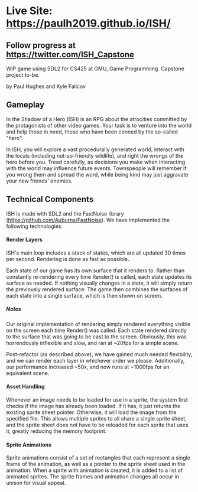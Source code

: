 # Live Site: https://paulh2019.github.io/ISH/
## Follow progress at https://twitter.com/ISH_Capstone
WIP game using SDL2 for CS425 at GMU, Game Programming. Capstone project to-be.

by Paul Hughes and Kyle Falicov

## Gameplay

In the Shadow of a Hero (ISH) is an RPG about the atrocities committed by the protagonists of other video games. Your task is to venture into the world and help those in need, those who have been conned by the so-called "hero".

In ISH, you will explore a vast procedurally generated world, interact with the locals (including not-so-friendly wildlife), and right the wrongs of the hero before you. Tread carefully, as decisions you make when interacting with the world may influence future events. Townspeople will remember if you wrong them and spread the word, while being kind may just aggravate your new friends' enemies.

## Technical Components

ISH is made with SDL2 and the FastNoise library (https://github.com/Auburns/FastNoise). We have implemented the following technologies:

#### Render Layers

ISH's main loop includes a stack of states, which are all updated 30 times per second. Rendering is done as fast as possible.

Each state of our game has its own surface that it renders to. Rather than constantly re-rendering every time Render() is called, each state updates its surface as needed. If nothing visually changes in a state, it will simply return the previously rendered surface. The game then combines the surfaces of each state into a single surface, which is then shown on screen.

##### Notes

Our original implementation of rendering simply rendered everything visible on the screen each time Render() was called. Each state rendered directly to the surface that was going to be cast to the screen. Obviously, this was horrendously inflexible and slow, and ran at ~20fps for a simple scene.

Post-refactor (as described above), we have gained much needed flexibility, and we can render each layer in whichever order we please. Additionally, our performance increased ~50x, and now runs at ~1000fps for an equivalent scene.

#### Asset Handling

Whenever an image needs to be loaded for use in a sprite, the system first checks if the image has already been loaded. If it has, it just returns the existing sprite sheet pointer. Otherwise, it will load the image from the specified file. This allows multiple sprites to all share a single sprite sheet, and the sprite sheet does not have to be reloaded for each sprite that uses it, greatly reducing the memory footprint.

#### Sprite Animations

Sprite animations consist of a set of rectangles that each represent a single frame of the animation, as well as a pointer to the sprite sheet used in the animation. When a sprite with animation is created, it is added to a list of animated sprites. The sprite frames and animation changes all occur in unison for visual appeal.
